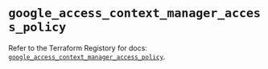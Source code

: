 # `google_access_context_manager_access_policy`

Refer to the Terraform Registory for docs: [`google_access_context_manager_access_policy`](https://www.terraform.io/docs/providers/google/r/access_context_manager_access_policy).
